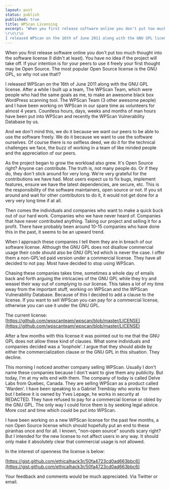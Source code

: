 ```yaml
---
layout: post
status: publish
published: true
title: WPScan Licensing
excerpt: "When you first release software online you don't put too much thought into the software license (I didn't at least). You have no idea if the project will take off. If your intention is for your peers to use it freely your first thought may be Open Source. The most popular Open Source license is the GNU GPL, so why not use that!?
\r\n\r\n
I released WPScan on the 16th of June 2011 along with the GNU GPL license. After a while I built up a team, The WPScan Team, which were people who had the same goals as me, to make an awesome black box WordPress scanning tool. The WPScan Team (3 other awesome people) and I have been working on WPScan in our spare time as volunteers for almost 4 years. Countless hours, days, weeks and months of man hours have been put into WPScan and recently the WPScan Vulnerability Database by us."
---
```


When you first release software online you don't put too much thought into the software license (I didn't at least). You have no idea if the project will take off. If your intention is for your peers to use it freely your first thought may be Open Source. The most popular Open Source license is the GNU GPL, so why not use that!?

I released WPScan on the 16th of June 2011 along with the GNU GPL license. After a while I built up a team, The WPScan Team, which were people who had the same goals as me, to make an awesome black box WordPress scanning tool. The WPScan Team (3 other awesome people) and I have been working on WPScan in our spare time as volunteers for almost 4 years. Countless hours, days, weeks and months of man hours have been put into WPScan and recently the WPScan Vulnerability Database by us.

And we don't mind this, we do it because we want our peers to be able to use the software freely. We do it because we want to use the software ourselves. Of course there is no selfless deed, we do it for the technical challenges we face, the buzz of working in a team of like minded people and the appreciation of our peers.

As the project began to grow the workload also grew. It's Open Source right? Anyone can contribute. The truth is, not many people do. Or if they do, they don't stick around for very long. We're very grateful for the contributions we have had. Most users expect us to fix bugs, implement features, ensure we have the latest dependencies, are secure, etc. This is the responsibility of the software maintainers, open source or not. If you sit around and wait for other contributors to do it, it would not get done for a very very long time if at all.

Then comes the individuals and companies who want to make a quick buck out of our hard work. Companies who we have never heard of. Companies that have never contributed anything. Taking our project and selling it for a profit. There have probably been around 10-15 companies who have done this in the past, it seems to be an upward trend.

When I approach these companies I tell them they are in breach of our software license. Although the GNU GPL does not disallow commercial usage their code should also be GNU GPL'ed which is never the case. I offer them a non-GPL'ed paid version under a commercial license. They have all decided to not pay. Most have decided to stop using WPScan.

Chasing these companies takes time, sometimes a whole day of emails back and forth arguing the intricacies of the GNU GPL while they try and weasel their way out of complying to our license. This takes a lot of my time away from the important stuff, working on WPScan and the WPScan Vulnerability Database. Because of this I decided to add a clause to the license. If you want to sell WPScan you can pay for a commercial license, otherwise you can use it under the GNU GPL.

The current license: [https://github.com/wpscanteam/wpscan/blob/master/LICENSE](https://github.com/wpscanteam/wpscan/blob/master/LICENSE)

After a few months with this license it was pointed out to me that the GNU GPL does not allow these kind of clauses. What some individuals and companies decided was a 'loophole'. I argue that they should abide by either the commercialization clause or the GNU GPL in this situation. They decline.

This morning I noticed another company selling WPScan. Usually I don't name these companies because I don't want to give them any publicity. But today, I'm at my wits end with them. The company of today is called Delve Labs from Quebec, Canada. They are selling WPScan as a product called 'Warden'. I have been speaking to a Gabriel Tremblay who works for them but I believe it is owned by Yves Lepage, he works in security at REDACTED. They have refused to pay for a commercial license or obied by the GNU GPL. The only way I could force them is by seeking legal advice. More cost and time which could be put into WPScan.

I have been working on a new WPScan license for the past few months, a non Open Source license which should hopefully put an end to these piranhas once and for all. I known, "non-open source" sounds scary right? But I intended for the new license to not affect users in any way. It should only make it absolutely clear that commercial usage is not allowed.

In the interest of openness the license is below:

[https://gist.github.com/ethicalhack3r/50fa4723cd0ad663bbc6](https://gist.github.com/ethicalhack3r/50fa4723cd0ad663bbc6)

Your feedback and comments would be much appreciated. Via Twitter or email.
